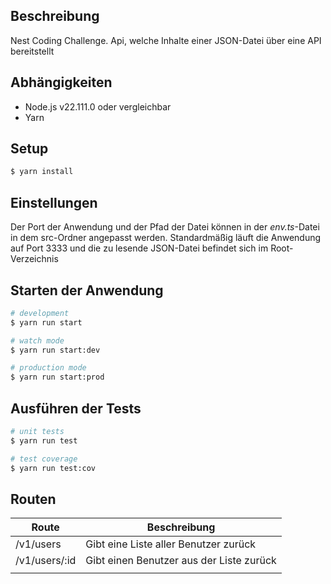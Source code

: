 ## Beschreibung

Nest Coding Challenge. Api, welche Inhalte einer JSON-Datei über eine API bereitstellt

## Abhängigkeiten

- Node.js v22.111.0 oder vergleichbar
- Yarn

## Setup

```bash
$ yarn install
```

## Einstellungen

Der Port der Anwendung und der Pfad der Datei können in der *env.ts*-Datei in dem src-Ordner angepasst werden. Standardmäßig läuft die Anwendung auf Port 3333 und die zu lesende JSON-Datei befindet sich im Root-Verzeichnis

## Starten der Anwendung

```bash
# development
$ yarn run start

# watch mode
$ yarn run start:dev

# production mode
$ yarn run start:prod
```

## Ausführen der Tests

```bash
# unit tests
$ yarn run test

# test coverage
$ yarn run test:cov
```

## Routen

| Route         | Beschreibung                             |
| ------------- | ---------------------------------------- |
| /v1/users     | Gibt eine Liste aller Benutzer zurück    |
| /v1/users/:id | Gibt einen Benutzer aus der Liste zurück |
|               |                                          |

